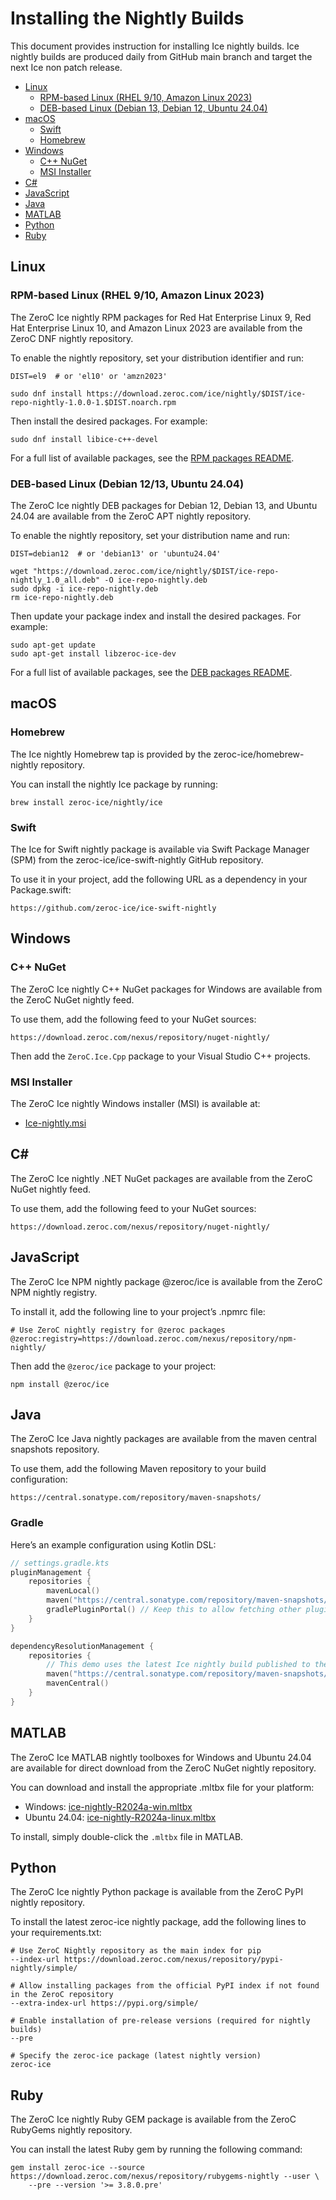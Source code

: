 # Installing the Nightly Builds

This document provides instruction for installing Ice nightly builds. Ice nightly builds are produced daily from
GitHub main branch and target the next Ice non patch release.

- [Linux](#linux)
  - [RPM-based Linux (RHEL 9/10, Amazon Linux 2023)](rpm-based-linux-rhel-910-amazon-linux-2023)
  - [DEB-based Linux (Debian 13, Debian 12, Ubuntu 24.04)](deb-based-linux-debian1213-ubuntu-2404)
- [macOS](#macos)
  - [Swift](#swift)
  - [Homebrew](#homebrew)
- [Windows](#windows)
  - [C++ NuGet](#c-nuget)
  - [MSI Installer](#msi-installer)
- [C#](c)
- [JavaScript](#javascript)
- [Java](#java)
- [MATLAB](#matlab)
- [Python](#python)
- [Ruby](#ruby)

## Linux

### RPM-based Linux (RHEL 9/10, Amazon Linux 2023)

The ZeroC Ice nightly RPM packages for Red Hat Enterprise Linux 9, Red Hat Enterprise Linux 10, and Amazon Linux 2023
are available from the ZeroC DNF nightly repository.

To enable the nightly repository, set your distribution identifier and run:

```shell
DIST=el9  # or 'el10' or 'amzn2023'

sudo dnf install https://download.zeroc.com/ice/nightly/$DIST/ice-repo-nightly-1.0.0-1.$DIST.noarch.rpm
```

Then install the desired packages. For example:

```shell
sudo dnf install libice-c++-devel
```

For a full list of available packages, see the [RPM packages README](packaging/rpm/README).

### DEB-based Linux (Debian 12/13, Ubuntu 24.04)

The ZeroC Ice nightly DEB packages for Debian 12, Debian 13, and Ubuntu 24.04 are available from the ZeroC APT nightly
repository.

To enable the nightly repository, set your distribution name and run:

```shell
DIST=debian12  # or 'debian13' or 'ubuntu24.04'

wget "https://download.zeroc.com/ice/nightly/$DIST/ice-repo-nightly_1.0_all.deb" -O ice-repo-nightly.deb
sudo dpkg -i ice-repo-nightly.deb
rm ice-repo-nightly.deb
```

Then update your package index and install the desired packages. For example:

```shell
sudo apt-get update
sudo apt-get install libzeroc-ice-dev
```

For a full list of available packages, see the [DEB packages README](packaging/deb/debian/README).

## macOS

### Homebrew

The Ice nightly Homebrew tap is provided by the zeroc-ice/homebrew-nightly repository.

You can install the nightly Ice package by running:

```shell
brew install zeroc-ice/nightly/ice
```

### Swift

The Ice for Swift nightly package is available via Swift Package Manager (SPM) from the zeroc-ice/ice-swift-nightly GitHub repository.

To use it in your project, add the following URL as a dependency in your Package.swift:

```shell
https://github.com/zeroc-ice/ice-swift-nightly
```

## Windows

### C++ NuGet

The ZeroC Ice nightly C++ NuGet packages for Windows are available from the ZeroC NuGet nightly feed.

To use them, add the following feed to your NuGet sources:

```shell
https://download.zeroc.com/nexus/repository/nuget-nightly/
```

Then add the `ZeroC.Ice.Cpp` package to your Visual Studio C++ projects.

### MSI Installer

The ZeroC Ice nightly Windows installer (MSI) is available at:

- [Ice-nightly.msi](https://download.zeroc.com/nexus/repository/nuget-nightly/Ice-nightly.msi)

## C\#

The ZeroC Ice nightly .NET NuGet packages are available from the ZeroC NuGet nightly feed.

To use them, add the following feed to your NuGet sources:

```shell
https://download.zeroc.com/nexus/repository/nuget-nightly/
```

## JavaScript

The ZeroC Ice NPM nightly package @zeroc/ice is available from the ZeroC NPM nightly registry.

To install it, add the following line to your project’s .npmrc file:

```shell
# Use ZeroC nightly registry for @zeroc packages
@zeroc:registry=https://download.zeroc.com/nexus/repository/npm-nightly/
```

Then add the `@zeroc/ice` package to your project:

```shell
npm install @zeroc/ice
```

## Java

The ZeroC Ice Java nightly packages are available from the maven central snapshots repository.

To use them, add the following Maven repository to your build configuration:

```shell
https://central.sonatype.com/repository/maven-snapshots/
```

### Gradle

Here’s an example configuration using Kotlin DSL:

```kotlin
// settings.gradle.kts
pluginManagement {
    repositories {
        mavenLocal()
        maven("https://central.sonatype.com/repository/maven-snapshots/")
        gradlePluginPortal() // Keep this to allow fetching other plugins
    }
}

dependencyResolutionManagement {
    repositories {
        // This demo uses the latest Ice nightly build published to the maven central snapshots repository.
        maven("https://central.sonatype.com/repository/maven-snapshots/")
        mavenCentral()
    }
}
```

## MATLAB

The ZeroC Ice MATLAB nightly toolboxes for Windows and Ubuntu 24.04 are available for direct download from the ZeroC
NuGet nightly repository.

You can download and install the appropriate .mltbx file for your platform:

- Windows: [ice-nightly-R2024a-win.mltbx](https://download.zeroc.com/nexus/repository/nuget-nightly/ice-nightly-R2024a-win.mltbx)
- Ubuntu 24.04: [ice-nightly-R2024a-linux.mltbx](https://download.zeroc.com/nexus/repository/nuget-nightly/ice-nightly-R2024a-linux.mltbx)

To install, simply double-click the `.mltbx` file in MATLAB.

## Python

The ZeroC Ice nightly Python package is available from the ZeroC PyPI nightly repository.

To install the latest zeroc-ice nightly package, add the following lines to your requirements.txt:

```shell
# Use ZeroC Nightly repository as the main index for pip
--index-url https://download.zeroc.com/nexus/repository/pypi-nightly/simple/

# Allow installing packages from the official PyPI index if not found in the ZeroC repository
--extra-index-url https://pypi.org/simple/

# Enable installation of pre-release versions (required for nightly builds)
--pre

# Specify the zeroc-ice package (latest nightly version)
zeroc-ice
```

## Ruby

The ZeroC Ice nightly Ruby GEM package is available from the ZeroC RubyGems nightly repository.

You can install the latest Ruby gem by running the following command:

```shell
gem install zeroc-ice --source https://download.zeroc.com/nexus/repository/rubygems-nightly --user \
    --pre --version '>= 3.8.0.pre'
```
